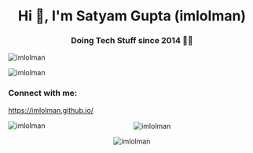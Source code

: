 <h1 align="center">Hi 👋, I'm Satyam Gupta (imlolman)</h1>
<h3 align="center">Doing Tech Stuff since 2014 🧑‍💻</h3>

<p align="left"> <img src="https://komarev.com/ghpvc/?username=imlolman&label=Profile%20views&color=0e75b6&style=flat" alt="imlolman" /> </p>
<center>
<p align="left"><img src="https://github-profile-trophy.vercel.app/?username=imlolman&row=1&column=7" alt="imlolman" /></p>
<center>

<h3 align="left">Connect with me:</h3>
<p align="left">
<a href="https://imlolman.github.io" target="blank">https://imlolman.github.io/</a>
</p>

<p><img align="left" src="https://github-readme-stats.vercel.app/api/top-langs?username=imlolman&show_icons=true&locale=en&layout=compact" alt="imlolman" /></p>

<p>&nbsp;<img align="center" src="https://github-readme-stats.vercel.app/api?username=imlolman&show_icons=true&locale=en" alt="imlolman" /></p>

<p><img align="center" src="https://github-readme-streak-stats.herokuapp.com/?user=imlolman&" alt="imlolman" /></p>
